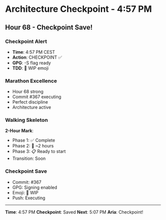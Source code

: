 # Architecture Checkpoint - 4:57 PM

## Hour 68 - Checkpoint Save!

### Checkpoint Alert
- **Time**: 4:57 PM CEST
- **Action**: CHECKPOINT ✅
- **GPG**: -S flag ready
- **TDD**: 🚧 WIP emoji

### Marathon Excellence
- Hour 68 strong
- Commit #367 executing
- Perfect discipline
- Architecture active

### Walking Skeleton
**2-Hour Mark**:
- Phase 1: ✅ Complete
- Phase 2: 🚧 ~2 hours
- Phase 3: 📋 Ready to start
- Transition: Soon

### Checkpoint Save
- Commit: #367
- GPG: Signing enabled
- Emoji: 🚧 WIP
- Push: Executing

---

**Time**: 4:57 PM
**Checkpoint**: Saved
**Next**: 5:07 PM
**Aria**: Checkpoint!